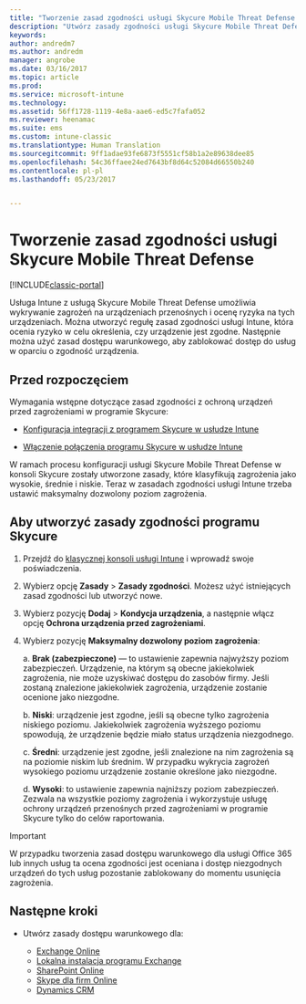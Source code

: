 ```yaml
---
title: "Tworzenie zasad zgodności usługi Skycure Mobile Threat Defense | Dokumentacja firmy Microsoft"
description: "Utwórz zasady zgodności usługi Skycure Mobile Threat Defense w klasycznej konsoli usługi Intune."
keywords: 
author: andredm7
ms.author: andredm
manager: angrobe
ms.date: 03/16/2017
ms.topic: article
ms.prod: 
ms.service: microsoft-intune
ms.technology: 
ms.assetid: 56ff1728-1119-4e8a-aae6-ed5c7fafa052
ms.reviewer: heenamac
ms.suite: ems
ms.custom: intune-classic
ms.translationtype: Human Translation
ms.sourcegitcommit: 9ff1adae93fe6873f5551cf58b1a2e89638dee85
ms.openlocfilehash: 54c36ffaee24ed7643bf8d64c52084d66550b240
ms.contentlocale: pl-pl
ms.lasthandoff: 05/23/2017


---
```


# <a name="create-skycure-mobile-threat-defense-compliance-policy"></a>Tworzenie zasad zgodności usługi Skycure Mobile Threat Defense

[!INCLUDE[classic-portal](../includes/classic-portal.md)]

Usługa Intune z usługą Skycure Mobile Threat Defense umożliwia wykrywanie zagrożeń na urządzeniach przenośnych i ocenę ryzyka na tych urządzeniach. Można utworzyć regułę zasad zgodności usługi Intune, która ocenia ryzyko w celu określenia, czy urządzenie jest zgodne. Następnie można użyć zasad dostępu warunkowego, aby zablokować dostęp do usług w oparciu o zgodność urządzenia.

## <a name="before-you-begin"></a>Przed rozpoczęciem

Wymagania wstępne dotyczące zasad zgodności z ochroną urządzeń przed zagrożeniami w programie Skycure:

-   [Konfiguracja integracji z programem Skycure w usłudze Intune](/intune-classic/deploy-use/setup-the-skycure-integration-with-Intune)

-   [Włączenie połączenia programu Skycure w usłudze Intune](/intune-classic/deploy-use/enable-skycure-mobile-threat-defense-in-intune)

W ramach procesu konfiguracji usługi Skycure Mobile Threat Defense w konsoli Skycure zostały utworzone zasady, które klasyfikują zagrożenia jako wysokie, średnie i niskie. Teraz w zasadach zgodności usługi Intune trzeba ustawić maksymalny dozwolony poziom zagrożenia.

## <a name="to-create-skycure-compliance-policy"></a>Aby utworzyć zasady zgodności programu Skycure

1.  Przejdź do [klasycznej konsoli usługi Intune](https://manage.microsoft.com/) i wprowadź swoje poświadczenia.

2.  Wybierz opcję **Zasady** &gt; **Zasady zgodności**. Możesz użyć istniejących zasad zgodności lub utworzyć nowe.

3.  Wybierz pozycję **Dodaj** &gt; **Kondycja urządzenia**, a następnie włącz opcję **Ochrona urządzenia przed zagrożeniami**.

4.  Wybierz pozycję **Maksymalny dozwolony poziom zagrożenia**:

    a.  **Brak (zabezpieczone)** — to ustawienie zapewnia najwyższy poziom zabezpieczeń. Urządzenie, na którym są obecne jakiekolwiek zagrożenia, nie może uzyskiwać dostępu do zasobów firmy. Jeśli zostaną znalezione jakiekolwiek zagrożenia, urządzenie zostanie ocenione jako niezgodne.

    b.  **Niski**: urządzenie jest zgodne, jeśli są obecne tylko zagrożenia niskiego poziomu. Jakiekolwiek zagrożenia wyższego poziomu spowodują, że urządzenie będzie miało status urządzenia niezgodnego.

    c.  **Średni**: urządzenie jest zgodne, jeśli znalezione na nim zagrożenia są na poziomie niskim lub średnim. W przypadku wykrycia zagrożeń wysokiego poziomu urządzenie zostanie określone jako niezgodne.

    d.  **Wysoki**: to ustawienie zapewnia najniższy poziom zabezpieczeń. Zezwala na wszystkie poziomy zagrożenia i wykorzystuje usługę ochrony urządzeń przenośnych przed zagrożeniami w programie Skycure tylko do celów raportowania.

> [!IMPORTANT]
> W przypadku tworzenia zasad dostępu warunkowego dla usługi Office 365 lub innych usług ta ocena zgodności jest oceniana i dostęp niezgodnych urządzeń do tych usług pozostanie zablokowany do momentu usunięcia zagrożenia.

## <a name="span-idmonitor-device-threats-classanchorspan-idnext-steps-classanchorspan-idtoc477360344-classanchorspanspanspannext-steps"></a><span id="monitor-device-threats" class="anchor"><span id="next-steps" class="anchor"><span id="_Toc477360344" class="anchor"></span></span></span>Następne kroki

-   Utwórz zasady dostępu warunkowego dla:

    -   [Exchange Online](/intune-classic/deploy-use/restrict-access-to-exchange-online-with-microsoft-intune)
    -   [Lokalna instalacja programu Exchange](/intune-classic/deploy-use/restrict-access-to-exchange-onpremises-with-microsoft-intune)
    -   [SharePoint Online](/intune-classic/deploy-use/restrict-access-to-sharepoint-online-with-microsoft-intune)
    -   [Skype dla firm Online](/intune-classic/deploy-use/restrict-access-to-skype-for-business-online-with-microsoft-intune)
    -   [Dynamics CRM](/intune-classic/deploy-use/restrict-access-to-dynamics-crm-online-with-microsoft-intune)

